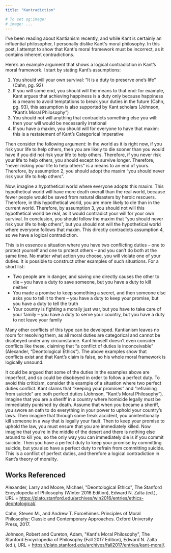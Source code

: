 ```yaml
---
title: "Kantradiction"

# To set og:image:
# image: ...
---
```


I've been reading about Kantianism recently, and while Kant is certainly an influential philosopher, I personally dislike Kant's moral philosophy. In this post, I attempt to show that Kant's moral framework must be incorrect, as it contains inherent contradictions.

Here’s an example argument that shows a logical contradiction in Kant’s moral framework. I start by stating Kant’s assumptions:
1.	You should will your own survival: “It is a duty to preserve one’s life” (Cahn, pg. 92)
2.	If you will some end, you should will the means to that end: for example, Kant argues that achieving happiness is a duty only because happiness is a means to avoid temptations to break your duties in the future (Cahn, pg. 93), this assumption is also supported by Kant scholars (Johnson, “Kant’s Moral Philosophy”)
3.	You should not will anything that contradicts something else you will: then your will would be necessarily irrational
4.	If you have a maxim, you should will for everyone to have that maxim: this is a restatement of Kant’s Categorical Imperative

Then consider the following argument: In the world as it is right now, if you risk your life to help others, then you are likely to die sooner than you would have if you did not risk your life to help others. Therefore, if you never risk your life to help others, you should except to survive longer. Therefore, “never risking your life to help others” is a means to an end of yours. Therefore, by assumption 2, you should adopt the maxim “you should never risk your life to help others”. 

Now, imagine a hypothetical world where everyone adopts this maxim. This hypothetical world will have more death overall than the real world, because fewer people would be saved from natural disasters by heroic rescuers. Therefore, in this hypothetical world, you are more likely to die than in the current world. Therefore, by assumption 3, you should not will this hypothetical world be real, as it would contradict your will for your own survival. In conclusion, you should follow the maxim that “you should never risk your life to help others”, but you should not will the hypothetical world where everyone follows that maxim. This directly contradicts assumption 4, so we have a logical contradiction.

This is in essence a situation where you have two conflicting duties – one to protect yourself and one to protect others – and you can’t do both at the same time. No matter what action you choose, you will violate one of your duties. It is possible to construct other examples of such situations. For a short list:
*	Two people are in danger, and saving one directly causes the other to die – you have a duty to save someone, but you have a duty to kill neither
*	You made a promise to keep something a secret, and then someone else asks you to tell it to them – you have a duty to keep your promise, but you have a duty to tell the truth
*	Your country is fighting a morally just war, but you have to take care of your family – you have a duty to serve your country, but you have a duty to not leave your family

Many other conflicts of this type can be developed. Kantianism leaves no room for resolving them, as all moral duties are categorical and cannot be disobeyed under any circumstance. Kant himself doesn’t even consider conflicts like these, claiming that “a conflict of duties is inconceivable” (Alexander, “Deontological Ethics”). The above examples show that conflicts exist and that Kant’s claim is false, so his whole moral framework is logically unsound.

It could be argued that some of the duties in the examples above are imperfect, and so could be disobeyed in order to follow a perfect duty. To avoid this criticism, consider this example of a situation where two perfect duties conflict. Kant claims that “keeping your promises” and “refraining from suicide” are both perfect duties (Johnson, “Kant’s Moral Philosophy”). Imagine that you are a sheriff in a country where homicide legally must be immediately punished by death. Assume that when you became a sheriff, you swore an oath to do everything in your power to uphold your country’s laws. Then imagine that through some freak accident, you unintentionally kill someone in a way that is legally your fault. Then to keep your promise to uphold the law, you must ensure that you are immediately killed. Now imagine that you’re in the middle of the desert and there is nothing else around to kill you, so the only way you can immediately die is if you commit suicide. Then you have a perfect duty to keep your promise by committing suicide, but you also have a perfect duty to refrain from committing suicide. This is a conflict of perfect duties, and therefore a logical contradiction in Kant’s theory of morality.

## Works Referenced

Alexander, Larry and Moore, Michael, "Deontological Ethics", The Stanford Encyclopedia of Philosophy (Winter 2016 Edition), Edward N. Zalta (ed.), URL = <https://plato.stanford.edu/archives/win2016/entries/ethics-deontological/>.

Cahn, Steven M., and Andrew T. Forcehimes. Principles of Moral Philosophy: Classic and Contemporary Approaches. Oxford University Press, 2017.

Johnson, Robert and Cureton, Adam, "Kant's Moral Philosophy", The Stanford Encyclopedia of Philosophy (Fall 2017 Edition), Edward N. Zalta (ed.), URL = <https://plato.stanford.edu/archives/fall2017/entries/kant-moral/>.
